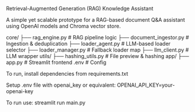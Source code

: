 Retrieval-Augmented Generation (RAG) Knowledge Assistant

A simple yet scalable prototype for a RAG-based document Q&A assistant using OpenAI models and Chroma vector store.

core/
  ├── rag_engine.py         # RAG pipeline logic
  ├── document_ingestor.py  # Ingestion & deduplication
  ├── loader_agent.py       # LLM-based loader selector
  ├── loader_manager.py     # Fallback loader map
  ├── llm_client.py         # LLM wrapper
utils/
  ├── hashing_utils.py      # File preview & hashing
app/
  ├── app.py                # Streamlit frontend
.env                        # Config

To run, install dependencies from requirements.txt

Setup .env file with openai_key or equivalent: 
OPENAI_API_KEY=your-openai-key

To run use: streamlit run main.py


